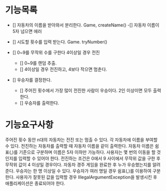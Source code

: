 # 기능목록
- [] 자동차의 이름을 받아와서 분리한다. Game, createName()
  -[] 자동차 이름이 5자 넘으면 에러

- [] 시도할 횟수를 입력 받는다. Game. tryNumber()

- [] 0~9를 무작위 수를 구한다 4이상일 경우 전진
    - [] 0~9를 랜덤 추출.
    - [] 4이상일 경우 전진하고, 4보다 작으면 멈춘다.

- [] 우승자를 결정한다.
    - [] 주어진 횟수에서 가장 많이 전진한 사람이 우승이다. 2인 이상이면 모두 출력한다.
    - [] 우승자를 출력한다.


# 기능요구사항
주어진 횟수 동안 n대의 자동차는 전진 또는 멈출 수 있다.
각 자동차에 이름을 부여할 수 있다. 전진하는 자동차를 출력할 때 자동차 이름을 같이 출력한다.
자동차 이름은 쉼표(,)를 기준으로 구분하며 이름은 5자 이하만 가능하다.
사용자는 몇 번의 이동을 할 것인지를 입력할 수 있어야 한다.
전진하는 조건은 0에서 9 사이에서 무작위 값을 구한 후 무작위 값이 4 이상일 경우이다.
자동차 경주 게임을 완료한 후 누가 우승했는지를 알려준다. 우승자는 한 명 이상일 수 있다.
우승자가 여러 명일 경우 쉼표(,)를 이용하여 구분한다.
사용자가 잘못된 값을 입력할 경우 IllegalArgumentException을 발생시킨 후 애플리케이션은 종료되어야 한다.